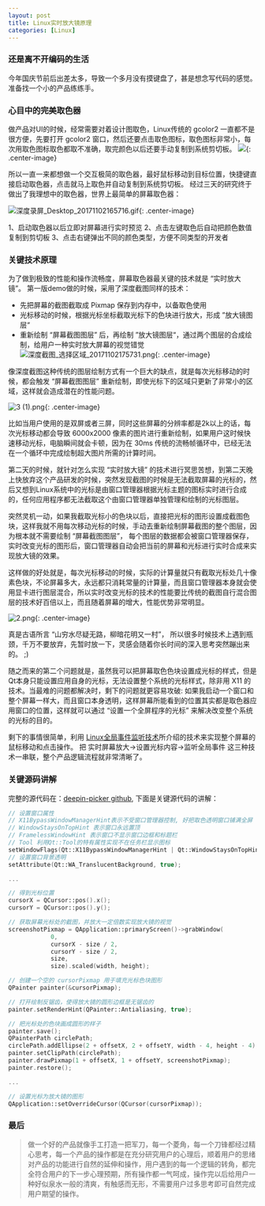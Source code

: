 ```yaml
---
layout: post
title: Linux实时放大镜原理
categories: [Linux]
---
```


### 还是离不开编码的生活
今年国庆节前后出差太多，导致一个多月没有摸键盘了，甚是想念写代码的感觉。准备找一个小的产品练练手。

### 心目中的完美取色器
做产品对UI的时候，经常需要对着设计图取色，Linux传统的 gcolor2 一直都不是很方便，先要打开 gcolor2 窗口，然后还要点击取色图标，取色图标非常小，每次用取色图标取色都取不准确，取完颜色以后还要手动复制到系统剪切板。
![]({{site.url}}/pics/linux-magnifier/linux-magnifier-1.gif){: .center-image}

所以一直一来都想做一个交互极简的取色器，最好鼠标移动到目标位置，快捷键直接启动取色器，点击就马上取色并自动复制到系统剪切板。
经过三天的研究终于做出了我理想中的取色器，世界上最简单的屏幕取色器：

![深度录屏_Desktop_20171102165716.gif]({{site.url}}/pics/linux-magnifier/linux-magnifier-2.gif){: .center-image}

1、启动取色器以后立即对屏幕进行实时预览
2、点击左键取色后自动把颜色数值复制到剪切板
3、点击右键弹出不同的颜色类型，方便不同类型的开发者

### 关键技术原理
为了做到极致的性能和操作流畅度，屏幕取色器最关键的技术就是 “实时放大镜”。
第一版demo做的时候，采用了深度截图同样的技术：
* 先把屏幕的截图截取成 Pixmap 保存到内存中，以备取色使用
* 光标移动的时候，根据光标坐标截取光标下的色块进行放大，形成 ”放大镜图层“
* 重新绘制 “屏幕截图图层” 后，再绘制 ”放大镜图层“，通过两个图层的合成绘制，给用户一种实时放大屏幕的视觉错觉
![深度截图_选择区域_20171102175731.png]({{site.url}}/pics/linux-magnifier/linux-magnifier-3.png){: .center-image}

像深度截图这种传统的图层绘制方式有一个巨大的缺点，就是每次光标移动的时候，都会触发 “屏幕截图图层” 重新绘制，即使光标下的区域只更新了非常小的区域，这样就会造成潜在的性能问题。

![3 (1).png]({{site.url}}/pics/linux-magnifier/linux-magnifier-4.png){: .center-image}


比如当用户使用的是双屏或者三屏，同时这些屏幕的分辨率都是2k以上的话，每次光标移动都会导致 6000x2000 像素的图片进行重新绘制，如果用户这时候快速移动光标，电脑瞬间就会卡顿，因为在 30ms 传统的流畅帧循环中，已经无法在一个循环中完成绘制超大图片所需的计算时间。

第二天的时候，就针对怎么实现 “实时放大镜” 的技术进行冥思苦想，到第二天晚上快放弃这个产品研发的时候，突然发现截图的时候是无法截取屏幕的光标的，然后又想到Linux系统中的光标是由窗口管理器根据光标主题的图标实时进行合成的，任何应用程序都无法截取这个由窗口管理器单独管理和绘制的光标图层。

突然灵机一动，如果我截取光标小的色块以后，直接把光标的图形设置成截图色块，这样我就不用每次移动光标的时候，手动去重新绘制屏幕截图的整个图层，因为根本就不需要绘制 “屏幕截图图层”， 每个图层的数据都会被窗口管理器保存，实时改变光标的图形后，窗口管理器自动会把当前的屏幕和光标进行实时合成来实现放大镜的效果。

这样做的好处就是，每次光标移动的时候，实际的计算量就只有截取光标处几十像素色块，不论屏幕多大，永远都只消耗常量的计算量，而且窗口管理器本身就会使用显卡进行图层混合，所以实时改变光标的技术的性能要比传统的截图自行混合图层的技术好百倍以上，而且随着屏幕的增大，性能优势非常明显。

![2.png]({{site.url}}/pics/linux-magnifier/linux-magnifier-5.png){: .center-image}


真是古语所言 “山穷水尽疑无路，柳暗花明又一村”， 所以很多时候技术上遇到瓶颈，千万不要放弃，先暂时放一下，灵感会随着你长时间的深入思考突然蹦出来的。 ;)

随之而来的第二个问题就是，虽然我可以把屏幕取色色块设置成光标的样式，但是Qt本身只能设置应用自身的光标，无法设置整个系统的光标样式，除非用 X11 的技术。当最难的问题都解决时，剩下的问题就更容易攻破: 如果我启动一个窗口和整个屏幕一样大，而且窗口本身透明，这样屏幕所能看到的位置其实都是取色器应用窗口的位置，这样就可以通过 “设置一个全屏程序的光标” 来解决改变整个系统的光标的目的。

剩下的事情很简单，利用 [Linux全局事件监听技术](http://www.jianshu.com/p/80cf81413d31)所介绍的技术来实现整个屏幕的鼠标移动和点击操作。
把 实时屏幕放大→设置光标内容→监听全局事件 这三种技术一串联，整个产品逻辑流程就非常清晰了。

### 关键源码讲解
完整的源代码在：[deepin-picker github](https://github.com/manateelazycat/deepin-picker), 下面是关键源代码的讲解：

```c++
// 设置窗口属性
// X11BypassWindowManagerHint表示不受窗口管理器控制, 好把取色透明窗口铺满全屏
// WindowStaysOnTopHint 表示窗口永远置顶
// FramelessWindowHint 表示窗口不显示窗口边框和标题栏
// Tool 利用Qt::Tool的特有属性实现不在任务栏显示图标
setWindowFlags(Qt::X11BypassWindowManagerHint | Qt::WindowStaysOnTopHint | Qt::FramelessWindowHint | Qt::Tool);
// 设置窗口背景透明
setAttribute(Qt::WA_TranslucentBackground, true);

...

// 得到光标位置
cursorX = QCursor::pos().x();
cursorY = QCursor::pos().y();

// 获取屏幕光标处的截图，并放大一定倍数实现放大镜的视觉
screenshotPixmap = QApplication::primaryScreen()->grabWindow(
            0,
            cursorX - size / 2,
            cursorY - size / 2,
            size,
            size).scaled(width, height);

// 创建一个空的 cursorPixmap 用于填充光标色块图形
QPainter painter(&cursorPixmap);

// 打开绘制反锯齿，使得放大镜的圆形边框是无锯齿的
painter.setRenderHint(QPainter::Antialiasing, true);

// 把光标处的色块画成圆形的样子
painter.save();
QPainterPath circlePath;
circlePath.addEllipse(2 + offsetX, 2 + offsetY, width - 4, height - 4);
painter.setClipPath(circlePath);
painter.drawPixmap(1 + offsetX, 1 + offsetY, screenshotPixmap);
painter.restore();

...

// 设置光标为放大镜的图形
QApplication::setOverrideCursor(QCursor(cursorPixmap));

```

### 最后
> 做一个好的产品就像手工打造一把军刀，每一个菱角，每一个刀锋都经过精心思考，每一个产品的操作都是在充分研究用户的心理后，顺着用户的思绪对产品的功能进行自然的延伸和操作，用户遇到的每一个逻辑的转角，都完全符合用户的下一步心理预期，所有操作都一气呵成，操作完以后给用户一种好似泉水一般的清爽，有触感而无形，不需要用户过多思考即可自然完成用户期望的操作。
